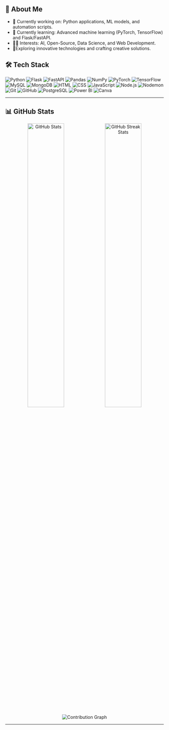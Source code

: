 ## 🚀 **About Me**

- 🔭 Currently working on: Python applications, ML models, and automation scripts.
- 🌱 Currently learning: Advanced machine learning (PyTorch, TensorFlow) and Flask/FastAPI.
- 🧑‍💻 Interests: AI, Open-Source, Data Science, and Web Development.
- 🚀Exploring innovative technologies and crafting creative solutions.




## 🛠️ **Tech Stack**

![Python](https://img.shields.io/badge/-Python-3776AB?style=flat-square&logo=python&logoColor=white)
![Flask](https://img.shields.io/badge/-Flask-000000?style=flat-square&logo=flask&logoColor=white)
![FastAPI](https://img.shields.io/badge/-FastAPI-009688?style=flat-square&logo=fastapi&logoColor=white)
![Pandas](https://img.shields.io/badge/-Pandas-150458?style=flat-square&logo=pandas&logoColor=white)
![NumPy](https://img.shields.io/badge/-NumPy-013243?style=flat-square&logo=numpy&logoColor=white)
![PyTorch](https://img.shields.io/badge/-PyTorch-EE4C2C?style=flat-square&logo=pytorch&logoColor=white)
![TensorFlow](https://img.shields.io/badge/-TensorFlow-FF6F00?style=flat-square&logo=tensorflow&logoColor=white)
![MySQL](https://img.shields.io/badge/-MySQL-4479A1?style=flat-square&logo=mysql&logoColor=white)
![MongoDB](https://img.shields.io/badge/-MongoDB-47A248?style=flat-square&logo=mongodb&logoColor=white)
![HTML](https://img.shields.io/badge/-HTML5-E34F26?style=flat-square&logo=html5&logoColor=white)
![CSS](https://img.shields.io/badge/-CSS3-1572B6?style=flat-square&logo=css3&logoColor=white)
![JavaScript](https://img.shields.io/badge/-JavaScript-F7DF1E?style=flat-square&logo=javascript&logoColor=black)
![Node.js](https://img.shields.io/badge/-Node.js-339933?style=flat-square&logo=node.js&logoColor=white)
![Nodemon](https://img.shields.io/badge/-Nodemon-76D04B?style=flat-square&logo=nodemon&logoColor=black)
![Git](https://img.shields.io/badge/-Git-F05032?style=flat-square&logo=git&logoColor=white)
![GitHub](https://img.shields.io/badge/-GitHub-181717?style=flat-square&logo=github&logoColor=white)
![PostgreSQL](https://img.shields.io/badge/-PostgreSQL-4169E1?style=flat-square&logo=postgresql&logoColor=white)
![Power BI](https://img.shields.io/badge/-Power%20BI-F2C811?style=flat-square&logo=power-bi&logoColor=black)
![Canva](https://img.shields.io/badge/-Canva-00C4CC?style=flat-square&logo=canva&logoColor=white)

---

## 📊 **GitHub Stats**

<div align="center">
  <img src="https://github-readme-stats.vercel.app/api?username=Pratham-1831&show_icons=true&theme=radical" alt="GitHub Stats" width="48%" />
  <img src="https://github-readme-streak-stats.herokuapp.com/?user=Pratham-1831&theme=radical" alt="GitHub Streak Stats" width="48%" />
</div>

<div align="center">
  <img src="https://github-readme-activity-graph.vercel.app/graph?username=Pratham-1831&theme=react-dark&hide_border=true" alt="Contribution Graph" />
</div>

---







